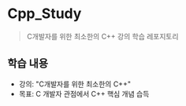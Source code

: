# Cpp_Study
> C개발자를 위한 최소한의 C++ 강의 학습 레포지토리

## 학습 내용
- 강의: "C개발자를 위한 최소한의 C++"
- 목표: C 개발자 관점에서 C++ 핵심 개념 습득
